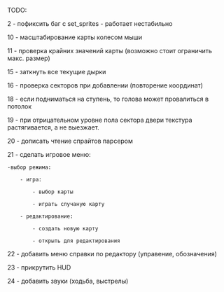 TODO:

2 - пофиксить баг с set_sprites - работает нестабильно

10 - масштабирование карты колесом мыши

11 - проверка крайних значений карты (возможно стоит ограничить макс. размер)

15 - заткнуть все текущие дырки

16 - проверка секторов при добавлении (повторение координат)

18 - если подниматься на ступень, то голова может провалиться в потолок

19 - при отрицательном уровне пола сектора двери текстура растягивается, а не выезжает.

20 - дописать чтение спрайтов парсером

21 - сделать игровое меню:

    -выбор режима:
    
        - игра:
        
            - выбор карты
            
            - играть случаную карту
            
        - редактирование:
        
            - создать новую карту
            
            - открыть для редактирования
            
22 - добавить меню справки по редактору (управение, обозначения)

23 - прикрутить HUD

24 - добавить звуки (ходьба, выстрелы)

